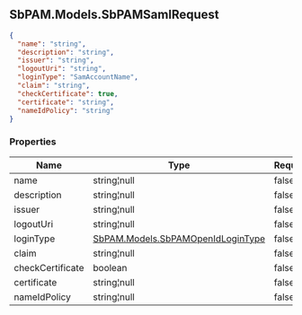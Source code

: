 
<h2 id="tocS_SbPAM.Models.SbPAMSamlRequest">SbPAM.Models.SbPAMSamlRequest</h2>

<a id="schemasbpam.models.sbpamsamlrequest"></a>
<a id="schema_SbPAM.Models.SbPAMSamlRequest"></a>
<a id="tocSsbpam.models.sbpamsamlrequest"></a>
<a id="tocssbpam.models.sbpamsamlrequest"></a>

```json
{
  "name": "string",
  "description": "string",
  "issuer": "string",
  "logoutUri": "string",
  "loginType": "SamAccountName",
  "claim": "string",
  "checkCertificate": true,
  "certificate": "string",
  "nameIdPolicy": "string"
}

```

### Properties

|Name|Type|Required|Restrictions|Description|
|---|---|---|---|---|
|name|string¦null|false|none|none|
|description|string¦null|false|none|none|
|issuer|string¦null|false|none|none|
|logoutUri|string¦null|false|none|none|
|loginType|[SbPAM.Models.SbPAMOpenIdLoginType](../Models/sbpam.models.sbpamopenidlogintype.md)|false|none|none|
|claim|string¦null|false|none|none|
|checkCertificate|boolean|false|none|none|
|certificate|string¦null|false|none|none|
|nameIdPolicy|string¦null|false|none|none|


